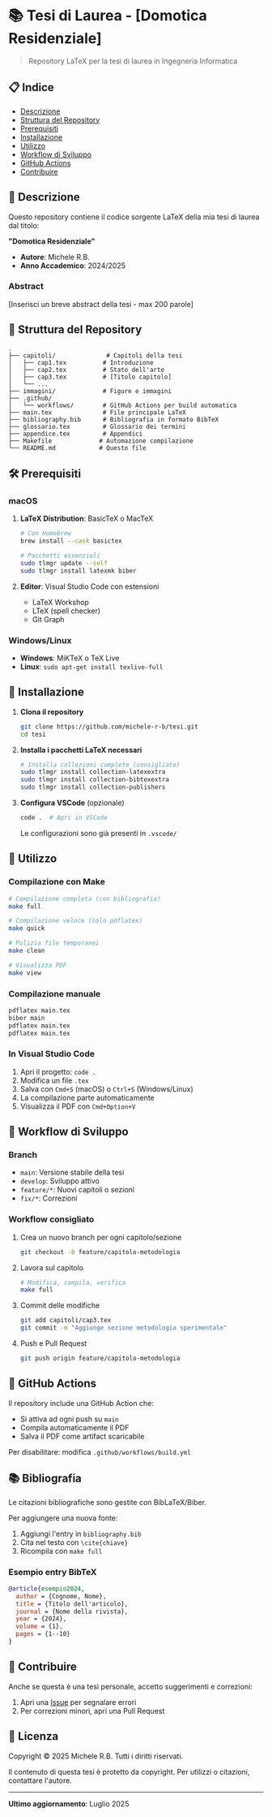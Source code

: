 # 📚 Tesi di Laurea - [Domotica Residenziale]

> Repository LaTeX per la tesi di laurea in Ingegneria Informatica

## 📋 Indice

- [Descrizione](#descrizione)
- [Struttura del Repository](#struttura-del-repository)
- [Prerequisiti](#prerequisiti)
- [Installazione](#installazione)
- [Utilizzo](#utilizzo)
- [Workflow di Sviluppo](#workflow-di-sviluppo)
- [GitHub Actions](#github-actions)
- [Contribuire](#contribuire)

## 📝 Descrizione

Questo repository contiene il codice sorgente LaTeX della mia tesi di laurea dal titolo:

**"Domotica Residenziale"**

- **Autore**: Michele R.B.
- **Anno Accademico**: 2024/2025


### Abstract

[Inserisci un breve abstract della tesi - max 200 parole]

## 📁 Struttura del Repository

```
.
├── capitoli/              # Capitoli della tesi
│   ├── cap1.tex          # Introduzione
│   ├── cap2.tex          # Stato dell'arte
│   ├── cap3.tex          # [Titolo capitolo]
│   └── ...
├── immagini/             # Figure e immagini
├── .github/              
│   └── workflows/        # GitHub Actions per build automatica
├── main.tex              # File principale LaTeX
├── bibliography.bib      # Bibliografia in formato BibTeX
├── glossario.tex         # Glossario dei termini
├── appendice.tex         # Appendici
├── Makefile             # Automazione compilazione
└── README.md            # Questo file
```

## 🛠 Prerequisiti

### macOS

1. **LaTeX Distribution**: BasicTeX o MacTeX
   ```bash
   # Con Homebrew
   brew install --cask basictex
   
   # Pacchetti essenziali
   sudo tlmgr update --self
   sudo tlmgr install latexmk biber
   ```

2. **Editor**: Visual Studio Code con estensioni
   - LaTeX Workshop
   - LTeX (spell checker)
   - Git Graph

### Windows/Linux

- **Windows**: MiKTeX o TeX Live
- **Linux**: `sudo apt-get install texlive-full`

## 🚀 Installazione

1. **Clona il repository**
   ```bash
   git clone https://github.com/michele-r-b/tesi.git
   cd tesi
   ```

2. **Installa i pacchetti LaTeX necessari**
   ```bash
   # Installa collezioni complete (consigliato)
   sudo tlmgr install collection-latexextra
   sudo tlmgr install collection-bibtexextra
   sudo tlmgr install collection-publishers
   ```

3. **Configura VSCode** (opzionale)
   ```bash
   code .  # Apri in VSCode
   ```
   Le configurazioni sono già presenti in `.vscode/`

## 📖 Utilizzo

### Compilazione con Make

```bash
# Compilazione completa (con bibliografia)
make full

# Compilazione veloce (solo pdflatex)
make quick

# Pulizia file temporanei
make clean

# Visualizza PDF
make view
```

### Compilazione manuale

```bash
pdflatex main.tex
biber main
pdflatex main.tex
pdflatex main.tex
```

### In Visual Studio Code

1. Apri il progetto: `code .`
2. Modifica un file `.tex`
3. Salva con `Cmd+S` (macOS) o `Ctrl+S` (Windows/Linux)
4. La compilazione parte automaticamente
5. Visualizza il PDF con `Cmd+Option+V`

## 🔄 Workflow di Sviluppo

### Branch

- `main`: Versione stabile della tesi
- `develop`: Sviluppo attivo
- `feature/*`: Nuovi capitoli o sezioni
- `fix/*`: Correzioni

### Workflow consigliato

1. Crea un nuovo branch per ogni capitolo/sezione
   ```bash
   git checkout -b feature/capitolo-metodologia
   ```

2. Lavora sul capitolo
   ```bash
   # Modifica, compila, verifica
   make full
   ```

3. Commit delle modifiche
   ```bash
   git add capitoli/cap3.tex
   git commit -m "Aggiunge sezione metodologia sperimentale"
   ```

4. Push e Pull Request
   ```bash
   git push origin feature/capitolo-metodologia
   ```

## 🤖 GitHub Actions

Il repository include una GitHub Action che:
- Si attiva ad ogni push su `main`
- Compila automaticamente il PDF
- Salva il PDF come artifact scaricabile

Per disabilitare: modifica `.github/workflows/build.yml`

## 📚 Bibliografia

Le citazioni bibliografiche sono gestite con BibLaTeX/Biber. 

Per aggiungere una nuova fonte:
1. Aggiungi l'entry in `bibliography.bib`
2. Cita nel testo con `\cite{chiave}`
3. Ricompila con `make full`

### Esempio entry BibTeX

```bibtex
@article{esempio2024,
  author = {Cognome, Nome},
  title = {Titolo dell'articolo},
  journal = {Nome della rivista},
  year = {2024},
  volume = {1},
  pages = {1--10}
}
```

## 🤝 Contribuire

Anche se questa è una tesi personale, accetto suggerimenti e correzioni:

1. Apri una [Issue](https://github.com/michele-r-b/tesi/issues) per segnalare errori
2. Per correzioni minori, apri una Pull Request

## 📄 Licenza

Copyright © 2025 Michele R.B. Tutti i diritti riservati.

Il contenuto di questa tesi è protetto da copyright. Per utilizzi o citazioni, contattare l'autore.

---

**Ultimo aggiornamento**: Luglio 2025
